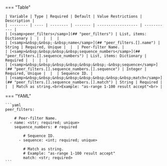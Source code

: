 <!--
  ~ Copyright (c) 2025 Arista Networks, Inc.
  ~ Use of this source code is governed by the Apache License 2.0
  ~ that can be found in the LICENSE file.
  -->
=== "Table"

    | Variable | Type | Required | Default | Value Restrictions | Description |
    | -------- | ---- | -------- | ------- | ------------------ | ----------- |
    | [<samp>peer_filters</samp>](## "peer_filters") | List, items: Dictionary |  |  |  |  |
    | [<samp>&nbsp;&nbsp;-&nbsp;name</samp>](## "peer_filters.[].name") | String | Required, Unique |  |  | Peer-filter Name. |
    | [<samp>&nbsp;&nbsp;&nbsp;&nbsp;sequence_numbers</samp>](## "peer_filters.[].sequence_numbers") | List, items: Dictionary | Required |  |  |  |
    | [<samp>&nbsp;&nbsp;&nbsp;&nbsp;&nbsp;&nbsp;-&nbsp;sequence</samp>](## "peer_filters.[].sequence_numbers.[].sequence") | Integer | Required, Unique |  |  | Sequence ID. |
    | [<samp>&nbsp;&nbsp;&nbsp;&nbsp;&nbsp;&nbsp;&nbsp;&nbsp;match</samp>](## "peer_filters.[].sequence_numbers.[].match") | String | Required |  |  | Match as string.<br>Example: "as-range 1-100 result accept"<br> |

=== "YAML"

    ```yaml
    peer_filters:

        # Peer-filter Name.
      - name: <str; required; unique>
        sequence_numbers: # required

            # Sequence ID.
          - sequence: <int; required; unique>

            # Match as string.
            # Example: "as-range 1-100 result accept"
            match: <str; required>
    ```
